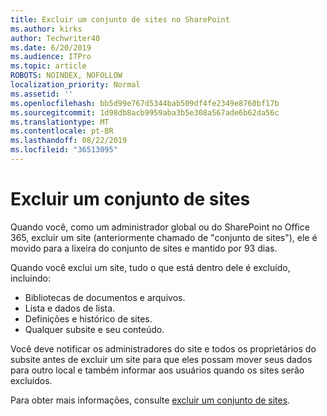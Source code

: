 ```yaml
---
title: Excluir um conjunto de sites no SharePoint
ms.author: kirks
author: Techwriter40
ms.date: 6/20/2019
ms.audience: ITPro
ms.topic: article
ROBOTS: NOINDEX, NOFOLLOW
localization_priority: Normal
ms.assetid: ''
ms.openlocfilehash: bb5d99e767d5344bab509df4fe2349e8760bf17b
ms.sourcegitcommit: 1d98db8acb9959aba3b5e308a567ade6b62da56c
ms.translationtype: MT
ms.contentlocale: pt-BR
ms.lasthandoff: 08/22/2019
ms.locfileid: "36513095"
---
```

# <a name="delete-a-site-collection"></a>Excluir um conjunto de sites

Quando você, como um administrador global ou do SharePoint no Office 365, excluir um site (anteriormente chamado de "conjunto de sites"), ele é movido para a lixeira do conjunto de sites e mantido por 93 dias. 

Quando você exclui um site, tudo o que está dentro dele é excluído, incluindo:

- Bibliotecas de documentos e arquivos.
- Lista e dados de lista.
- Definições e histórico de sites.
- Qualquer subsite e seu conteúdo.

Você deve notificar os administradores do site e todos os proprietários do subsite antes de excluir um site para que eles possam mover seus dados para outro local e também informar aos usuários quando os sites serão excluídos. 

Para obter mais informações, consulte [excluir um conjunto de sites](https://docs.microsoft.com/sharepoint/delete-site-collection). 